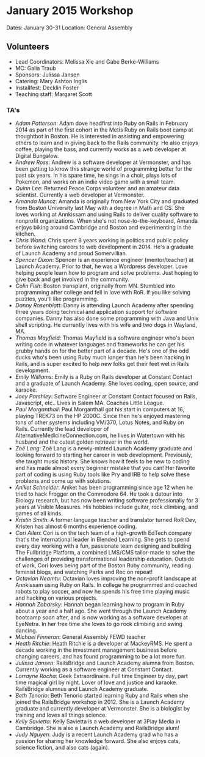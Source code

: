 # January 2015 Workshop

Dates: January 30-31
Location: General Assembly

## Volunteers

* Lead Coordinators: Melissa Xie and Gabe Berke-Williams
* MC: Galia Traub
* Sponsors: Julissa Jansen
* Catering: Mary Ashton Inglis
* Installfest: Decklin Foster
* Teaching staff: Margaret Scott

### TA's

- *Adam Patterson*: Adam dove headfirst into Ruby on Rails in February 2014 as
part of the first cohort in the Metis Ruby on Rails boot camp at thoughtbot in
Boston.  He is interested in assisting and empowering others to learn and in
giving back to the Rails community. He also enjoys coffee, playing the bass, and
currently works as a web developer at Digital Bungalow.
- *Andrew Ross*: Andrew is a software developer at Vermonster, and has been
getting to know this strange world of programming better for the past six years.
In his spare time, he sings in a choir, plays lots of Pokemon, and works on an
indie video game with a small team.
- *Quinn Lee*: Returned Peace Corps volunteer and an amateur data scientist.
Currently a web developer at Vermonster.
- *Amanda Munoz*: Amanda is originally from New York City and graduated from
Boston University last May with a degree in Math and CS. She loves working at
Annkissam and using Rails to deliver quality software to nonprofit
organizations. When she's not nose-to-the-keyboard, Amanda enjoys biking around
Cambridge and Boston and experimenting in the kitchen.
- *Chris Wand*: Chris spent 8 years working in politics and public policy before
switching careers to web development in 2014. He's a graduate of Launch Academy
and proud Somervillian.
- *Spencer Dixon*: Spencer is an experience engineer (mentor/teacher) at Launch
Academy.  Prior to that, he was a Wordpress developer.  Love helping people
learn how to program and solve problems.  Just hoping to give back and get
involved in the community.
- *Colin Fish*: Boston transplant, originally from MN.  Stumbled into programming
after college and fell in love with RoR.  If you like solving puzzles, you'll
like programming.
- *Danny Rosenblatt*: Danny is attending Launch Academy after spending three
years doing technical and application support for software companies. Danny has
also done some programming with Java and Unix shell scripting. He currently
lives with his wife and two dogs in Wayland, MA.
- *Thomas Mayfield*: Thomas Mayfield is a software engineer who's been writing
code in whatever languages and frameworks he can get his grubby hands on for the
better part of a decade. He's one of the odd ducks who's been using Ruby much
longer than he's been hacking in Rails, and is super excited to help new folks
get their feet wet in Rails development.
- *Emily Williams*: Emily is a Ruby on Rails developer at Constant Contact and a
graduate of Launch Academy. She loves coding, open source, and karaoke.
- *Joey Parshley*: Software Engineer at Constant Contact focused on Rails,
Javascript, etc.. Lives in Salem MA. Coaches Little League.
- *Paul Morganthall*: Paul Morganthall got his start in computers at 16, playing
TREK73 on the HP 2000C. Since then he's enjoyed mastering tons of other systems
including VM/370, Lotus Notes, and Ruby on Rails. Currently the lead developer
of AlternativeMedicineConnection.com, he lives in Watertown with his husband and
the cutest golden retriever in the world.
- *Zoë Lang*: Zoë Lang is a newly-minted Launch Academy graduate and looking
forward to starting her career in web development. Previously, she taught music
history.  She knows how it feels to be new to coding and has made almost every
beginner mistake that you can! Her favorite part of coding is using Ruby tools
like Pry and IRB to help solve these problems and come up with solutions.
- *Aniket Schneider*: Aniket has been programming since age 12 when he tried to
hack Frogger on the Commodore 64.  He took a detour into Biology research, but
has now been writing software professionally for 3 years at Visible Measures.
His hobbies include guitar, rock climbing, and games of all kinds.
- *Kristin Smith*: A former language teacher and translator turned RoR Dev,
Kristen has almost 6 months experience coding.
- *Cori Allen*: Cori is on the tech team of a high-growth EdTech company that's
the international leader in Blended Learning. She gets to spend every day
working with a fun, passionate team designing and building The Fullbridge
Platform, a combined LMS/CMS tailor-made to solve the challenges of providing
transformational leadership education. Outside of work, Cori loves being part of
the Boston Ruby community, reading feminist blogs, and watching Parks and Rec on
repeat!
- *Octavian Neamtu*: Octavian loves improving the non-profit landscape at
Annkissam using Ruby on Rails. In college he programmed and coached robots to
play soccer, and now he spends his free time playing music and hacking on
various projects.
- *Hannah Zabarsky*: Hannah began learning how to program in Ruby about a year
and a half ago. She went through the Launch Academy bootcamp soon after, and is
now working as a software developer at EyeNetra.  In her free time she loves to
go rock climbing and swing dancing.
- *Michael Finneran*: General Assembly FEWD teacher
- *Heath Ritchie*: Heath Ritchie is a developer at MackeyRMS. He spent a decade
working in the investment management business before changing careers, and has
found programming to be a lot more fun.
- *Julissa Jansen*: RailsBridge and Launch Academy alumna from Boston. Currently
working as a software engineer at Constant Contact.
- *Lorrayne Rocha*: Geek Extraordinaire. Full time Engineer by day, part time
magical girl by night. Lover of love and justice and karaoke. RailsBridge
alumnus and Launch Academy graduate.
- *Beth Tenorio*: Beth Tenorio started learning Ruby and Rails when she joined
the RailsBridge workshop in 2012. She is a Launch Academy graduate and currently
developer at Vermonster. She is a biologist by training and loves all things
science.
- *Kelly Savietta*: Kelly Savietta is a web developer at 3Play Media in
Cambridge. She is also a Launch Academy and RailsBridge alum!
- *Judy Nguyen*: Judy is a recent Launch Academy grad who has a passion for
sharing her knowledge forward. She also enjoys cats, science fiction, and also
cats (again).
